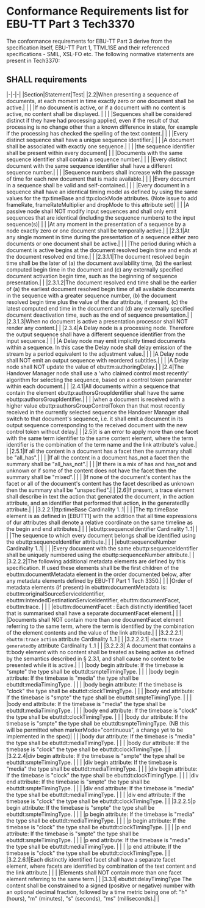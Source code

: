 # Conformance Requirements list for EBU-TT Part 3 Tech3370

The conformance requirements for EBU-TT Part 3 derive from the specification itself, EBU-TT Part 1, TTML1SE and their referenced specifications - SMIL, XSL-FO etc. The following normative statements are present in Tech3370:

## SHALL requirements

|-|-|-|
|Section|Statement|Test|
|2.2|When presenting a sequence of documents, at each moment in time exactly zero or one document shall be active.| |
| |If no document is active, or if a document with no content is active, no content shall be displayed. | |
| |Sequences shall be considered distinct if they have had processing applied, even if the result of that processing is no change other than a known difference in state, for example if the processing has checked the spelling of the text content.| |
| |Every distinct sequence shall have a unique sequence identifier.| |
| |A document shall be associated with exactly one sequence.| |
| |the sequence identifier shall be present within every document| |
| |Documents with the same sequence identifier shall contain a sequence number.| |
| |Every
distinct document with the same sequence identifier shall have a different sequence number.| |
| |Sequence numbers shall increase with the passage of time for each new document that is made available.| |
| |Every document in a sequence shall be valid and self-contained.| |
| |Every document in a sequence shall have an identical timing model as defined by using the same
values for the ttp:timeBase and ttp:clockMode attributes. (Note issue to add frameRate, frameRateMultiplier and dropMode to this attribute set)| |
| |A passive node shall NOT modify input sequences and shall only emit sequences that are identical (including the sequence numbers) to the input sequence(s)| |
| |At any moment in the presentation of a sequence by a node exactly zero or one document shall be temporally active.| |
|2.3.1|At any single moment in time during the presentation of a sequence either zero documents or one document shall be active.| |
| |The period during which a document is active begins at the document resolved begin time and ends at the document resolved end time.| |
|2.3.1.1|The document resolved begin time shall be the later of (a) the document availability time, (b) the earliest computed begin time in the document and (c) any externally specified document activation begin time, such as the beginning of sequence presentation.| |
|2.3.1.2|The document resolved end time shall be the earlier of (a) the earliest document resolved begin time of all available documents in the sequence with a greater sequence number, (b) the document resolved begin time plus the value of the dur attribute, if present, (c) the latest computed end time in the document and (d) any externally specified document deactivation time, such as the end of sequence presentation.| |
|2.3.1.3|When no document is active a presentation processor shall NOT render any content.| |
|2.3.4|A Delay node is a processing node. Therefore the output sequence shall have a different sequence identifier from the input sequence.| |
| |A Delay node may emit implicitly timed documents within a sequence. In this case the Delay node shall delay emission of the stream by a period equivalent to the adjustment value.| |
| |A Delay node shall NOT emit an output sequence with reordered subtitles.| |
| |A Delay node shall NOT update the value of ebuttm:authoringDelay.| |
|2.4|The Handover Manager node shall use a 'who claimed control most recently' algorithm for selecting the sequence, based on a control token parameter within each document.| |
|2.4.1|All documents within a sequence that contain the element ebuttp:authorsGroupIdentifier shall have the same ebuttp:authorsGroupIdentifier.| |
| |when a document is received with a higher value ebuttp:authorsGroupControlToken than that most recently received in the currently selected sequence the Handover Manager shall switch to that document's sequence, i.e. it shall emit a document in its output sequence corresponding to the received document with the new control token without delay.| |
|2.5|it is an error to apply more than one facet with the same term identifier to the same content element, where the term identifier is the combination of the term name and the link attribute's value.| |
|2.5.1|If all the content in a document has a facet then the summary shall be "all\_has".| |
| |If all the content in a document has\_not a facet then the summary shall be "all\_has_not".| |
| |If there is a mix of has and has\_not and unknown or if some of the content does not have the facet then the summary shall be "mixed".| |
| |If none of the document's content has the facet or all of the document's content has the facet described as unknown then the summary shall be "unspecified".| |
|2.6|If present, a trace element shall describe in text the action that generated the document, in the action attribute, and an identifier that performed that action, in the generatedBy attribute.| |
|3.2.2.1|ttp:timeBase Cardinality 1..1| |
| |The ttp:timeBase element is as defined in [EBUTT1] with the addition that all time expressions of dur attributes shall denote a relative coordinate on the same timeline as the begin and end attributes.| |
| |ebuttp:sequenceIdentifier Cardinality 1..1| |
| |The sequence to which every document belongs shall be identified using the ebuttp:sequenceIdentifier attribute.| |
| |ebutt:sequenceNumber Cardinality 1..1| |
| |Every document with the same ebuttp:sequenceIdentifier shall be uniquely numbered using the ebuttp:sequenceNumber attribute.| |
|3.2.2.2|The following additional metadata elements are defined by this specification. If used these elements shall be the first children of the ebuttm:documentMetadata element in the order documented below, after any metadata elements defined by EBU-TT Part 1 Tech 3350.| |
| |Order of metadata elements (if present) in ebuttm:documentMetadata is: ebuttm:originalSourceServiceIdentifier, ebuttm:intendedDestinationServiceIdentifier, ebuttm:documentFacet, ebuttm:trace. | |
| |ebuttm:documentFacet : Each distinctly identified facet that is summarised shall have a separate documentFacet element.| |
| |Documents shall NOT contain more than one documentFacet element referring to the same term, where the term is identified by the combination of the element contents and the value of the link attribute.| |
|3.2.2.2.1| `ebuttm:trace` `action` attribute Cardinality 1..1 | |
|3.2.2.2.1| `ebuttm:trace` `generatedBy` attribute Cardinality 1..1 | |
|3.2.2.3| A document that contains a tt:body element with no content shall be treated as being active as defined by the semantics described in § 2.3.1, and shall cause no content to be presented while it is active.| |
| |body begin attribute: If the timebase is "smpte" the type shall be ebuttdt:smpteTimingType. | |
| |body begin attribute: If the timebase is "media" the type shall be ebuttdt:mediaTimingType. | |
| |body begin attribute: If the timebase is "clock" the type shall be ebuttdt:clockTimingType. | |
| |body end attribute: If the timebase is "smpte" the type shall be ebuttdt:smpteTimingType. | |
| |body end attribute: If the timebase is "media" the type shall be ebuttdt:mediaTimingType. | |
| |body end attribute: If the timebase is "clock" the type shall be ebuttdt:clockTimingType. | |
| |body dur attribute: If the timebase is "smpte" the type shall be ebuttdt:smpteTimingType. (NB this will be permitted when markerMode="continuous", a change yet to be implemented in the spec)| |
| |body dur attribute: If the timebase is "media" the type shall be ebuttdt:mediaTimingType. | |
| |body dur attribute: If the timebase is "clock" the type shall be ebuttdt:clockTimingType. | |
|3.2.2.4|div begin attribute: If the timebase is "smpte" the type shall be ebuttdt:smpteTimingType. | |
| |div begin attribute: If the timebase is "media" the type shall be ebuttdt:mediaTimingType. | |
| |div begin attribute: If the timebase is "clock" the type shall be ebuttdt:clockTimingType. | |
| |div end attribute: If the timebase is "smpte" the type shall be ebuttdt:smpteTimingType. | |
| |div end attribute: If the timebase is "media" the type shall be ebuttdt:mediaTimingType. | |
| |div end attribute: If the timebase is "clock" the type shall be ebuttdt:clockTimingType. | |
|3.2.2.5|p begin attribute: If the timebase is "smpte" the type shall be ebuttdt:smpteTimingType. | |
| |p begin attribute: If the timebase is "media" the type shall be ebuttdt:mediaTimingType. | |
| |p begin attribute: If the timebase is "clock" the type shall be ebuttdt:clockTimingType. | |
| |p end attribute: If the timebase is "smpte" the type shall be ebuttdt:smpteTimingType. | |
| |p end attribute: If the timebase is "media" the type shall be ebuttdt:mediaTimingType. | |
| |p end attribute: If the timebase is "clock" the type shall be ebuttdt:clockTimingType. | |
|3.2.2.6.1|Each distinctly identified facet shall have a separate facet element, where facets are identified by combination of the text content and the link attribute.| |
| |Elements shall NOT contain more than one facet element referring to the same term.| |
|3.3.1| ebuttdt:delayTimingType The content shall be constrained to a signed (positive or negative) number with an optional decimal fraction, followed by a time metric being one of: "h" (hours), "m" (minutes), "s" (seconds), "ms" (milliseconds).| |
